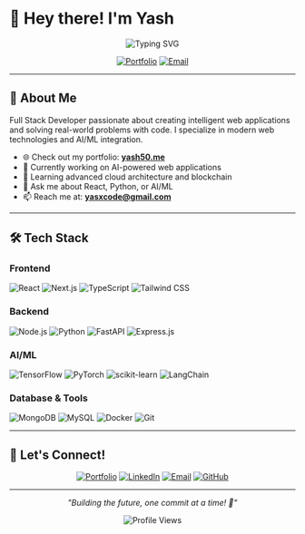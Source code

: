 # 👋 Hey there! I'm Yash

<div align="center">
  
  ![Typing SVG](https://readme-typing-svg.herokuapp.com?font=Fira+Code&pause=1000&color=00D9FF&center=true&vCenter=true&width=435&lines=Full+Stack+Developer;AI%2FML+Enthusiast;Problem+Solver;Open+Source+Contributor)
  
  [![Portfolio](https://img.shields.io/badge/🌐_Portfolio-yash50.me-00D9FF?style=for-the-badge&logoColor=white)](https://yash50.me)
  [![Email](https://img.shields.io/badge/📧_Email-yasxcode@gmail.com-FF6B6B?style=for-the-badge)](mailto:yasxcode@gmail.com)
  
</div>

---

## 🚀 About Me

Full Stack Developer passionate about creating intelligent web applications and solving real-world problems with code. I specialize in modern web technologies and AI/ML integration.

- 🌐 Check out my portfolio: **[yash50.me](https://yash50.me)**
- 🔭 Currently working on AI-powered web applications
- 🌱 Learning advanced cloud architecture and blockchain
- 💬 Ask me about React, Python, or AI/ML
- 📫 Reach me at: **yasxcode@gmail.com**

---

## 🛠️ Tech Stack

### Frontend
![React](https://img.shields.io/badge/React-20232A?style=for-the-badge&logo=react&logoColor=61DAFB)
![Next.js](https://img.shields.io/badge/Next.js-000000?style=for-the-badge&logo=next.js&logoColor=white)
![TypeScript](https://img.shields.io/badge/TypeScript-007ACC?style=for-the-badge&logo=typescript&logoColor=white)
![Tailwind CSS](https://img.shields.io/badge/Tailwind_CSS-38B2AC?style=for-the-badge&logo=tailwind-css&logoColor=white)

### Backend
![Node.js](https://img.shields.io/badge/Node.js-43853D?style=for-the-badge&logo=node.js&logoColor=white)
![Python](https://img.shields.io/badge/Python-3776AB?style=for-the-badge&logo=python&logoColor=white)
![FastAPI](https://img.shields.io/badge/FastAPI-005571?style=for-the-badge&logo=fastapi)
![Express.js](https://img.shields.io/badge/Express.js-404D59?style=for-the-badge&logo=express)

### AI/ML
![TensorFlow](https://img.shields.io/badge/TensorFlow-FF6F00?style=for-the-badge&logo=tensorflow&logoColor=white)
![PyTorch](https://img.shields.io/badge/PyTorch-EE4C2C?style=for-the-badge&logo=pytorch&logoColor=white)
![scikit-learn](https://img.shields.io/badge/scikit--learn-F7931E?style=for-the-badge&logo=scikit-learn&logoColor=white)
![LangChain](https://img.shields.io/badge/LangChain-1C3C3C?style=for-the-badge)

### Database & Tools
![MongoDB](https://img.shields.io/badge/MongoDB-4EA94B?style=for-the-badge&logo=mongodb&logoColor=white)
![MySQL](https://img.shields.io/badge/MySQL-00000F?style=for-the-badge&logo=mysql&logoColor=white)
![Docker](https://img.shields.io/badge/Docker-2496ED?style=for-the-badge&logo=docker&logoColor=white)
![Git](https://img.shields.io/badge/Git-F05032?style=for-the-badge&logo=git&logoColor=white)

---

## 🤝 Let's Connect!

<div align="center">

[![Portfolio](https://img.shields.io/badge/🌐_Visit_My_Website-yash50.me-00D9FF?style=for-the-badge&logoColor=white)](https://yash50.me)
[![LinkedIn](https://img.shields.io/badge/LinkedIn-0077B5?style=for-the-badge&logo=linkedin&logoColor=white)](https://www.linkedin.com/in/yash-yadav-y05/)
[![Email](https://img.shields.io/badge/Gmail-D14836?style=for-the-badge&logo=gmail&logoColor=white)](mailto:yasxcode@gmail.com)
[![GitHub](https://img.shields.io/badge/GitHub-100000?style=for-the-badge&logo=github&logoColor=white)](https://github.com/yasx50)

</div>

---

<div align="center">

*"Building the future, one commit at a time! 🚀"*

![Profile Views](https://komarev.com/ghpvc/?username=yasx50&color=00D9FF&style=for-the-badge)

</div>
